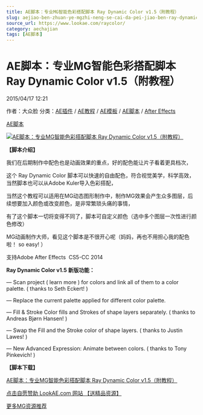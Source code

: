 ```yaml
---
title: AE脚本：专业MG智能色彩搭配脚本 Ray Dynamic Color v1.5（附教程）
slug: aejiao-ben-zhuan-ye-mgzhi-neng-se-cai-da-pei-jiao-ben-ray-dynamic-color-v1-5-fu-jiao-cheng
source_url: https://www.lookae.com/raycolor/
category: aechajian
tags: [AE脚本]
---
```

# AE脚本：专业MG智能色彩搭配脚本 Ray Dynamic Color v1.5（附教程）

2015/04/17 12:21

作者：大众脸
分类：[AE插件](https://www.lookae.com/after-effects/aechajian/) / [AE教程](https://www.lookae.com/after-effects/aejiaocheng/) / [AE模板](https://www.lookae.com/after-effects/other-after-effects/) / [AE脚本](https://www.lookae.com/after-effects/aescripts/) / [After Effects](https://www.lookae.com/after-effects/)

[AE脚本](https://www.lookae.com/tag/ae%e8%84%9a%e6%9c%ac/)

[![AE脚本：专业MG智能色彩搭配脚本 Ray Dynamic Color v1.5（附教程）](https://www.lookae.com/wp-content/uploads/2015/04/Ray-Dynamic-Color.jpg "AE脚本：专业MG智能色彩搭配脚本 Ray Dynamic Color v1.5（附教程）-LookAE.com")](https://www.lookae.com/wp-content/uploads/2015/04/Ray-Dynamic-Color.jpg)

**【脚本介绍】**

我们在后期制作中配色也是动画效果的重点，好的配色能让片子看着更具档次，

这个 Ray Dynamic Color 脚本可以快速的自由配色，符合视觉美学，科学高效，当然脚本也可以从Adobe Kuler导入色彩搭配，

当然这个教程可以适用在MG动态图形制作中，制作MG效果会产生众多图层，后续想要加入颜色或改变颜色，是非常繁琐头痛的事情，

有了这个脚本一切将变得不同了，脚本可自定义颜色（选中多个图层一次性进行颜色修改）

MG动画制作大师，看见这个脚本是不很开心呢（妈妈，再也不用担心我的配色啦！ so easy! ）

支持Adobe After Effects  CS5-CC 2014

**Ray Dynamic Color v1.5 新版功能：**

— Scan project ( learn more ) for colors and link all of them to a color palette. ( thanks to Seth Eckert! )

— Replace the current palette applied for different color palette.

— Fill & Stroke Color fills and Strokes of shape layers separately. ( thanks to Andreas Bjørn Hansen! )

— Swap the Fill and the Stroke color of shape layers. ( thanks to Justin Lawes! )

— New Advanced Expression: Animate between colors. ( thanks to Tony Pinkevich! )

**【脚本下载】**

[AE脚本：专业MG智能色彩搭配脚本 Ray Dynamic Color v1.5（附教程）](https://www.400gb.com/file/90723326)

[点击自愿赞助 LookAE.com 网站 【送精品资源】](https://www.lookae.com/sponsor/)

[更多MG资源推荐](https://www.lookae.com/?s=MG)
